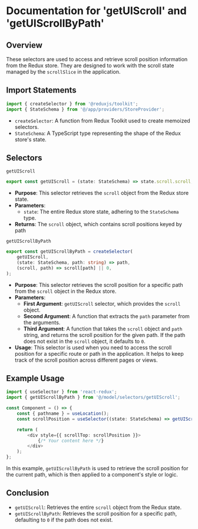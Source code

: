 # Documentation for 'getUIScroll' and 'getUIScrollByPath'
## Overview
These selectors are used to access and retrieve scroll position information from the Redux store. They are designed to work with the scroll state managed by the `scrollSlice` in the application.

## Import Statements
```typescript
import { createSelector } from '@reduxjs/toolkit';
import { StateSchema } from '@/app/providers/StoreProvider';
```
- `createSelector`: A function from Redux Toolkit used to create memoized selectors.
- `StateSchema`: A TypeScript type representing the shape of the Redux store's state.

## Selectors

`getUIScroll`
```typescript
export const getUIScroll = (state: StateSchema) => state.scroll.scroll;
```
- **Purpose**: This selector retrieves the `scroll` object from the Redux store state.
- **Parameters**:
  - `state`: The entire Redux store state, adhering to the `StateSchema` type.
- **Returns**: The `scroll` object, which contains scroll positions keyed by path


`getUIScrollByPath`
```typescript
export const getUIScrollByPath = createSelector(
    getUIScroll,
    (state: StateSchema, path: string) => path,
    (scroll, path) => scroll[path] || 0,
);
```
- **Purpose**: This selector retrieves the scroll position for a specific path from the `scroll` object in the Redux store.
- **Parameters**:
  - **First Argument**: `getUIScroll` selector, which provides the `scroll` object.
  - **Second Argument**: A function that extracts the `path` parameter from the arguments.
  - **Third Argument**: A function that takes the `scroll` object and `path` string, and returns the scroll position for the given path. If the path does not exist in the `scroll` object, it defaults to `0`.
- **Usage**: This selector is used when you need to access the scroll position for a specific route or path in the application. It helps to keep track of the scroll position across different pages or views.


## Example Usage
```typescript
import { useSelector } from 'react-redux';
import { getUIScrollByPath } from '@/model/selectors/getUIScroll';

const Component = () => {
    const { pathname } = useLocation();
    const scrollPosition = useSelector((state: StateSchema) => getUIScrollByPath(state, pathname));

    return (
        <div style={{ scrollTop: scrollPosition }}>
            {/* Your content here */}
        </div>
    );
};
```
In this example, `getUIScrollByPath` is used to retrieve the scroll position for the current path, which is then applied to a component's style or logic.


## Conclusion 
- `getUIScroll`: Retrieves the entire `scroll` object from the Redux state.
- `getUIScrollByPath`: Retrieves the scroll position for a specific path, defaulting to `0` if the path does not exist.
